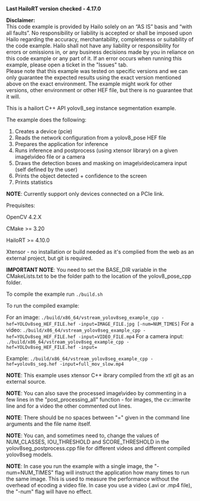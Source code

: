 **Last HailoRT version checked - 4.17.0**

**Disclaimer:** <br />
This code example is provided by Hailo solely on an “AS IS” basis and “with all faults”. No responsibility or liability is accepted or shall be imposed upon Hailo regarding the accuracy, merchantability, completeness or suitability of the code example. Hailo shall not have any liability or responsibility for errors or omissions in, or any business decisions made by you in reliance on this code example or any part of it. If an error occurs when running this example, please open a ticket in the "Issues" tab.<br />
Please note that this example was tested on specific versions and we can only guarantee the expected results using the exact version mentioned above on the exact environment. The example might work for other versions, other environment or other HEF file, but there is no guarantee that it will.


This is a hailort C++ API yolov8_seg instance segmentation example.

The example does the following:

1. Creates a device (pcie)
2. Reads the network configuration from a yolov8_pose HEF file
3. Prepares the application for inference
4. Runs inference and postprocess (using xtensor library) on a given image\video file or a camera 
5. Draws the detection boxes and masking on image\video\camera input (self defined by the user)
6. Prints the object detected + confidence to the screen
7. Prints statistics

**NOTE**: Currently support only devices connected on a PCIe link.


Prequisites:

OpenCV 4.2.X

CMake >= 3.20

HailoRT >= 4.10.0

Xtensor - no installation or build needed as it's complied from the web as an external project, but git is required.


**IMPORTANT NOTE**: You need to set the BASE_DIR variable in the CMakeLists.txt to be the folder path to the location of the yolov8_pose_cpp folder.



To compile the example run `./build.sh`

To run the compiled example:

For an image:
`./build/x86_64/vstream_yolov8seg_example_cpp -hef=YOLOv8seg_HEF_FILE.hef -input=IMAGE_FILE.jpg [-num=NUM_TIMES]`
For a video:
`./build/x86_64/vstream_yolov8seg_example_cpp -hef=YOLOv8seg_HEF_FILE.hef -input=VIDEO_FILE.mp4`
For a camera input:
`./build/x86_64/vstream_yolov8seg_example_cpp -hef=YOLOv8seg_HEF_FILE.hef -input=`

Example:
`./build/x86_64/vstream_yolov8seg_example_cpp -hef=yolov8s_seg.hef -input=full_mov_slow.mp4`


**NOTE**: This example uses xtensor C++ ibrary compiled from the xtl git as an external source. 

**NOTE**: You can also save the processed image\video by commenting in a few lines in the "post_processing_all" function - for images, the cv::imwrite line and for a video the other commented out lines.

**NOTE**: There should be no spaces between "=" given in the command line arguments and the file name itself.

**NOTE**: You can, and sometimes need to, change the values of NUM_CLASSES, IOU_THRESHOLD and SCORE_THRESHOLD in the yolov8seg_postprocess.cpp file for different videos and different compiled yolov8seg models.

**NOTE**: In case you run the example with a single image, the "-num=NUM_TIMES" flag will instruct the application how many times to run the same image. This is used to measure the performance without the overhead of ecoding a video file. In case you use a video (.avi or .mp4 file), the "-num" flag will have no effect.

